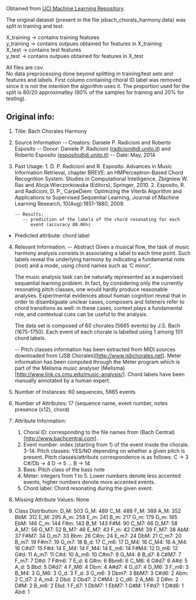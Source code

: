 Obtained from [UCI Machine Learning Repository](http://archive.ics.uci.edu/ml/index.php).
 
The original dataset (present in the file jsbach_chorals_harmony.data) was split in training and test:
 
X_training -> contains training features   
y_training -> contains outpues obtained for features in X_training   
X_test -> contains test features   
y_test -> contains outpues obtained for features in X_test   
 
All files are csv.   
No data preprocessing done beyond splitting in training/test sets and features and labels.
First column containing choral ID label was removed since it is not the intention the algorithm uses it.
The  proportion used for the split is 80/20 approximatley (80% of the samples 
for training and 20% for testing). 
 
 
## Original info: 

1. Title: Bach Chorales Harmony

2. Source Information
   -- Creators: Daniele P. Radicioni and Roberto Esposito
   -- Donor: Daniele P. Radicioni (radicion@di.unito.it) and Roberto Esposito (esposito@di.unito.it)
   -- Date: May, 2014

3. Past Usage:
        1. D. P. Radicioni and R. Esposito. Advances in Music Information Retrieval,
        chapter BREVE: an HMPerceptron-Based Chord Recognition System. Studies
        in Computational Intelligence, Zbigniew W. Ras and Alicja Wieczorkowska
        (Editors), Springer, 2010.
        2. Esposito, R. and Radicioni, D. P., CarpeDiem: Optimizing the Viterbi
          Algorithm and Applications to Supervised Sequential Learning, Journal
          of Machine Learning Research, 10(Aug):1851-1880, 2009.

       -- Results:
          -- prediction of the labels of the chord resonating for each
             event (accuracy 80.06%)

  - Predicted attribute: chord label

4. Relevant Information:
   -- Abstract
      Given a musical flow, the task of music harmony analysis consists in associating 
      a label to each time point. Such labels reveal the underlying harmony by indicating
      a fundamental note (root) and a mode, using chord names such as ‘C minor’.

      The music analysis task can be naturally represented as a supervised sequential learning
      problem. In fact, by considering only the currently resonating pitch classes, one
      would hardly produce reasonable analyses. Experimental evidences about human
      cognition reveal that in order to disambiguate unclear cases, composers and listeners
      refer to chord transitions as well: in these cases, context plays a
      fundamental role, and contextual cues can be useful to the analysis.

      The data set is composed of 60 chorales (5665 events) by J.S. Bach (1675-1750).
      Each event of each chorale is labelled using 1 among 101 chord labels.

   -- Pitch classes information has been extracted from MIDI sources downloaded
      from (JSB Chorales)[http://www.jsbchorales.net]. Meter information has
      been computed through the Meter program which is part of the Melisma
      music analyser (Melisma)[http://www.link.cs.cmu.edu/music-analysis/].
      Chord labels have been manually annotated by a human expert.

5. Number of Instances: 60 sequences, 5665 events

6. Number of Attributes: 17 (sequence name, event number, notes presence (x12),
                              chord)

7. Attribute Information:
   1. Choral ID: corresponding to the file names from (Bach Central)[http://www.bachcentral.com].
   2. Event number: index (starting from 1) of the event inside the chorale.
   3-14. Pitch classes: YES/NO depending on whether a given pitch is present.
      Pitch classes/attribute correspondence is as follows:
        C       -> 3
        C#/Db   -> 4
        D       -> 5
        ...
        B       -> 14
   15. Bass: Pitch class of the bass note
   16. Meter: integers from 1 to 5. Lower numbers denote less accented events,
      higher numbers denote more accented events.
   17. Chord label: Chord resonating during the given event.

8. Missing Attribute Values: None

9. Class Distribution:
        D_M:   503
        G_M:   489
        C_M:   488
        F_M:   389
        A_M:   352
        BbM:   312
        E_M:   295
        A_m:   258
        E_m:   241
        B_m:   217
        G_m:   179
        D_m:   165
        EbM:   146
        C_m:   144
        F#m:   143
        B_M:   143
        F#M:    90
       C_M7:    66
       D_M7:    58
       A_M7:    56
       G_M7:    52
       B_M7:    46
       E_M7:    43
        F_m:    42
        C#M:    39
       F_M7:    38
        AbM:    37
       F#M7:    34
       D_m7:    33
        Bbm:    26
        C#m:    24
       E_m7:    24
        DbM:    21
       C_m7:    20
       B_m7:    19
       F#m7:    19
       G_m7:    18
        B_d:    17
       C_m6:    17
       D_M4:    16
       C_M4:    16
       A_M4:    16
       C#d7:    15
        F#d:    14
       E_M4:    14
       F_M4:    14
       E_m6:    14
       F#M4:    12
       D_m6:    12
        G#d:    11
       A_m7:    11
        C#d:    10
       A_m6:    10
       C#m7:     9
       G_M4:     8
       B_d7:     8
       C#M7:     7
       F_m7:     7
        D#d:     7
       F#m6:     7
        E_d:     6
        G#m:     6
       Bbm6:     6
       C_M6:     6
       G#d7:     6
        A#d:     5
        A_d:     5
        Bbd:     5
       D#d7:     4
       F_M6:     4
        Dbm:     4
       A#d7:     4
       D_d7:     4
       D_M6:     3
       F_m6:     3
       B_M4:     3
       G_M6:     3
        G_d:     3
        F_d:     3
       G_m6:     3
       Dbm7:     3
       BbM7:     3
       C#d6:     2
        Abm:     2
       C_d7:     2
       A_m4:     2
        Dbd:     2
       Dbd7:     2
       C#M4:     2
       C_d6:     2
       A_M6:     2
        D#m:     2
        D#M:     2
       B_m6:     2
        Ebd:     1
       F_d7:     1
       DbM7:     1
       EbM7:     1
        G#M:     1
       F#d7:     1
       D#d6:     1
        Abd:     1
